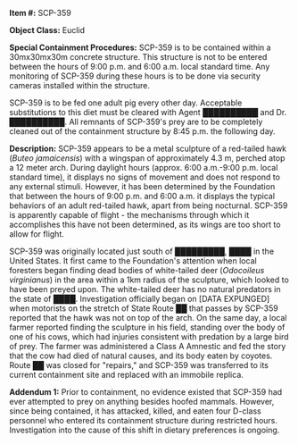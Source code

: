 **Item #:** SCP-359

**Object Class:** Euclid

**Special Containment Procedures:** SCP-359 is to be contained within a 30mx30mx30m concrete structure. This structure is not to be entered between the hours of 9:00 p.m. and 6:00 a.m. local standard time. Any monitoring of SCP-359 during these hours is to be done via security cameras installed within the structure.

SCP-359 is to be fed one adult pig every other day. Acceptable substitutions to this diet must be cleared with Agent ██████████ and Dr. ██████████. All remnants of SCP-359's prey are to be completely cleaned out of the containment structure by 8:45 p.m. the following day.

**Description:** SCP-359 appears to be a metal sculpture of a red-tailed hawk (_Buteo jamaicensis_) with a wingspan of approximately 4.3 m, perched atop a 12 meter arch. During daylight hours (approx. 6:00 a.m.-9:00 p.m. local standard time), it displays no signs of movement and does not respond to any external stimuli. However, it has been determined by the Foundation that between the hours of 9:00 p.m. and 6:00 a.m. it displays the typical behaviors of an adult red-tailed hawk, apart from being nocturnal. SCP-359 is apparently capable of flight - the mechanisms through which it accomplishes this have not been determined, as its wings are too short to allow for flight.

SCP-359 was originally located just south of █████████, ████ in the United States. It first came to the Foundation's attention when local foresters began finding dead bodies of white-tailed deer (_Odocoileus virginianus_) in the area within a 1km radius of the sculpture, which looked to have been preyed upon. The white-tailed deer has no natural predators in the state of ████. Investigation officially began on \[DATA EXPUNGED\] when motorists on the stretch of State Route ██ that passes by SCP-359 reported that the hawk was not on top of the arch. On the same day, a local farmer reported finding the sculpture in his field, standing over the body of one of his cows, which had injuries consistent with predation by a large bird of prey. The farmer was administered a Class A Amnestic and fed the story that the cow had died of natural causes, and its body eaten by coyotes. Route ██ was closed for "repairs," and SCP-359 was transferred to its current containment site and replaced with an immobile replica.

**Addendum 1:** Prior to containment, no evidence existed that SCP-359 had ever attempted to prey on anything besides hoofed mammals. However, since being contained, it has attacked, killed, and eaten four D-class personnel who entered its containment structure during restricted hours. Investigation into the cause of this shift in dietary preferences is ongoing.